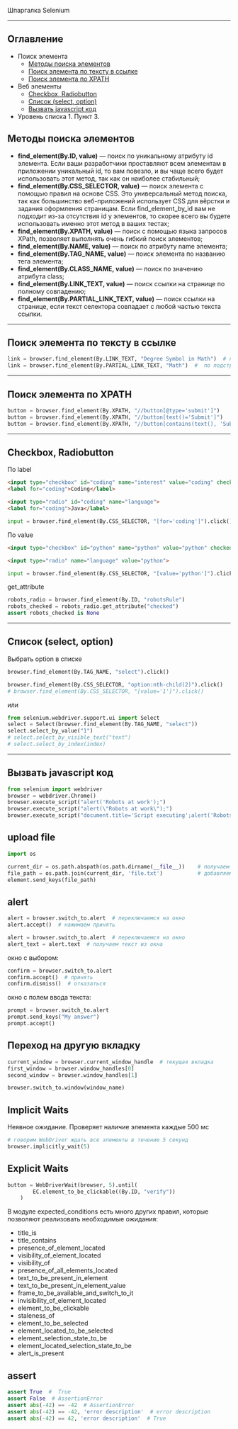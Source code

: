 Шпаргалка Selenium
____
## Оглавление

- Поиск элемента
  - [Методы поиска элементов](#Методы-поиска-элементов)
  - [Поиск элемента по тексту в ссылке](#Поиск-элемента-по-тексту-в-ссылке)
  - [Поиск элемента по XPATH](#Поиск-элемента-по-XPATH)
- Веб элементы
    - [Checkbox, Radiobutton](#Checkbox,-Radiobutton)
    - [Список (select, option)](#Список-(select,-option))
    - [Вызвать javascript код](#Вызвать-javascript-код)
- Уровень списка 1. Пункт 3.

## Методы поиска элементов

- **find_element(By.ID, value)** — поиск по уникальному атрибуту id элемента. Если ваши разработчики проставляют всем элементам в приложении уникальный id, то вам повезло, и вы чаще всего будет использовать этот метод, так как он наиболее стабильный;
- **find_element(By.CSS_SELECTOR, value)** — поиск элемента с помощью правил на основе CSS. Это универсальный метод поиска, так как большинство веб-приложений использует CSS для вёрстки и задания оформления страницам. Если find_element_by_id вам не подходит из-за отсутствия id у элементов, то скорее всего вы будете использовать именно этот метод в ваших тестах;
- **find_element(By.XPATH, value)** — поиск с помощью языка запросов XPath, позволяет выполнять очень гибкий поиск элементов;
- **find_element(By.NAME, value)** — поиск по атрибуту name элемента;
- **find_element(By.TAG_NAME, value)** — поиск элемента по названию тега элемента;
- **find_element(By.CLASS_NAME, value)** — поиск по значению атрибута class;
- **find_element(By.LINK_TEXT, value)** — поиск ссылки на странице по полному совпадению;
- **find_element(By.PARTIAL_LINK_TEXT, value)** — поиск ссылки на странице, если текст селектора совпадает с любой частью текста ссылки.

____

## Поиск элемента по тексту в ссылке

```python
link = browser.find_element(By.LINK_TEXT, "Degree Symbol in Math")  # по полному соответствию текста
link = browser.find_element(By.PARTIAL_LINK_TEXT, "Math")  #  по подстроке
```
____
## Поиск элемента по XPATH

```python
button = browser.find_element(By.XPATH, "//button[@type='submit']")
button = browser.find_element(By.XPATH, "//button[text()='Submit']")
button = browser.find_element(By.XPATH, "//button[contains(text(), 'Submit')]")
```
____
## Checkbox, Radiobutton
По label
```html
<input type="checkbox" id="coding" name="interest" value="coding" checked />
<label for="coding">Coding</label>
```
```html
<input type="radio" id="coding" name="language">
<label for="coding">Java</label>
```

```python
input = browser.find_element(By.CSS_SELECTOR, "[for='coding']").click()
```

По value
```html
<input type="checkbox" id="python" name="python" value="python" checked />
```

```html
<input type="radio" name="language" value="python">
```

```python
input = browser.find_element(By.CSS_SELECTOR, "[value='python']").click()
```

get_attribute

```python
robots_radio = browser.find_element(By.ID, "robotsRule")
robots_checked = robots_radio.get_attribute("checked")
assert robots_checked is None
```
____
## Список (select, option)


Выбрать option в списке
```python
browser.find_element(By.TAG_NAME, "select").click()

browser.find_element(By.CSS_SELECTOR, "option:nth-child(2)").click()
# browser.find_element(By.CSS_SELECTOR, "[value='1']").click()
```
или
```python
from selenium.webdriver.support.ui import Select
select = Select(browser.find_element(By.TAG_NAME, "select"))
select.select_by_value("1")
# select.select_by_visible_text("text")
# select.select_by_index(index)
```

____
## Вызвать javascript код

```python
from selenium import webdriver
browser = webdriver.Chrome()
browser.execute_script("alert('Robots at work');")
browser.execute_script("alert(\"Robots at work\");")
browser.execute_script("document.title='Script executing';alert('Robots at work');")
```

## upload file
```python
import os 

current_dir = os.path.abspath(os.path.dirname(__file__))    # получаем путь к директории текущего исполняемого файла 
file_path = os.path.join(current_dir, 'file.txt')           # добавляем к этому пути имя файла 
element.send_keys(file_path)
```

## alert
```python
alert = browser.switch_to.alert  # переключаемся на окно
alert.accept()  # нажимаем принять
```

```python
alert = browser.switch_to.alert  # переключаемся на окно
alert_text = alert.text  # получаем текст из окна
```
окно с выбором:
```python
confirm = browser.switch_to.alert
confirm.accept()  # принять
confirm.dismiss()  # отказаться
```
окно с полем ввода текста:
```python
prompt = browser.switch_to.alert
prompt.send_keys("My answer")
prompt.accept()
```
## Переход на другую вкладку

```python
current_window = browser.current_window_handle  # текущая вкладка
first_window = browser.window_handles[0]
second_window = browser.window_handles[1]

browser.switch_to.window(window_name)
```
## Implicit Waits
Неявное ожидание. Проверяет наличие элемента каждые 500 мс
```python
# говорим WebDriver ждать все элементы в течение 5 секунд
browser.implicitly_wait(5)
```
## Explicit Waits
```python
button = WebDriverWait(browser, 5).until(
        EC.element_to_be_clickable((By.ID, "verify"))
    )
```
В модуле expected_conditions есть много других правил, которые позволяют реализовать необходимые ожидания:

- title_is
- title_contains
- presence_of_element_located
- visibility_of_element_located
- visibility_of
- presence_of_all_elements_located
- text_to_be_present_in_element
- text_to_be_present_in_element_value
- frame_to_be_available_and_switch_to_it
- invisibility_of_element_located
- element_to_be_clickable
- staleness_of
- element_to_be_selected
- element_located_to_be_selected
- element_selection_state_to_be
- element_located_selection_state_to_be
- alert_is_present

## assert

```python
assert True  #  True
assert False  # AssertionError
assert abs(-42) == -42  # AssertionError
assert abs(-42) == -42, 'error description'  # error description
assert abs(-42) == 42, 'error description'  # True
```

